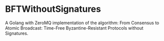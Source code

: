 # BFTWithoutSignatures
A Golang with ZeroMQ implementation of the algorithm:
From Consensus to Atomic Broadcast: Time-Free Byzantine-Resistant Protocols without Signatures.
